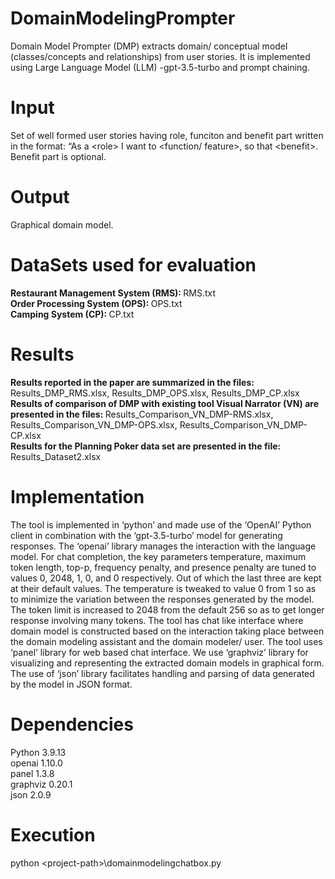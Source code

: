 # DomainModelingPrompter
Domain Model Prompter (DMP) extracts domain/ conceptual model (classes/concepts and relationships) from user stories. It is implemented using Large Language Model (LLM) -gpt-3.5-turbo and prompt chaining. 

# Input
Set of well formed user stories having role, funciton and benefit part written in the format: “As a \<role\> I want to \<function/ feature>, so that \<benefit\>. Benefit part is optional.

# Output
Graphical domain model.

# DataSets used for evaluation

<b>Restaurant Management System (RMS): </b>RMS.txt<br>
<b>Order Processing System (OPS): </b>OPS.txt<br>
<b>Camping System (CP): </b>CP.txt<br>

# Results
<b>Results reported in the paper are summarized in the files: </b>Results_DMP_RMS.xlsx, Results_DMP_OPS.xlsx, Results_DMP_CP.xlsx<br>
<b>Results of comparison of DMP with existing tool Visual Narrator (VN) are presented in the files: </b>Results_Comparison_VN_DMP-RMS.xlsx, Results_Comparison_VN_DMP-OPS.xlsx, Results_Comparison_VN_DMP-CP.xlsx<br>
<b>Results for the Planning Poker data set are presented in the file: </b>Results_Dataset2.xlsx<br>

# Implementation
The tool is implemented in ‘python’ and made use of the ‘OpenAI’ Python client in combination with the ‘gpt-3.5-turbo’ model for generating responses. 
The ‘openai’ library manages the interaction with the language model. 
For chat completion, the key parameters temperature, maximum token length, top-p, frequency penalty, and presence penalty are tuned to values 0, 2048, 1, 0, and 0 respectively.
Out of which the last three are kept at their default values. The temperature is tweaked to value 0 from 1 so as to minimize the variation between the responses generated by the model. The token limit is increased to 2048 from the default 256 so as to get longer response involving many tokens. 
The tool has chat like interface where domain model is constructed based on the interaction taking place between the domain modeling assistant and the domain modeler/ user. 
The tool uses ‘panel’ library for web based chat interface. We use ‘graphviz’ library for visualizing and representing the extracted domain models in graphical form. 
The use of ‘json’ library facilitates handling and parsing of data generated by the model in JSON format.

# Dependencies
Python 3.9.13<br>
openai 1.10.0<br>
panel 1.3.8<br>
graphviz 0.20.1<br>
json 2.0.9

# Execution
python \<project-path\>\domainmodelingchatbox.py 
